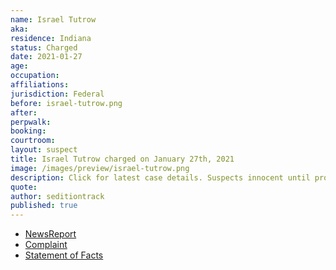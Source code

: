 ```yaml
---
name: Israel Tutrow
aka:
residence: Indiana
status: Charged
date: 2021-01-27
age:
occupation:
affiliations:
jurisdiction: Federal
before: israel-tutrow.png
after:
perpwalk:
booking:
courtroom:
layout: suspect
title: Israel Tutrow charged on January 27th, 2021
image: /images/preview/israel-tutrow.png
description: Click for latest case details. Suspects innocent until proven guilty.
quote:
author: seditiontrack
published: true
---
```


- [NewsReport](https://www.indystar.com/story/news/crime/2021/01/26/capitol-riot-fbi-insurrection-indiana-men-facing-federal-charges/4269649001/)
- [Complaint](https://www.justice.gov/opa/page/file/1360941/download)
- [Statement of Facts](https://www.justice.gov/opa/page/file/1360941/download)
